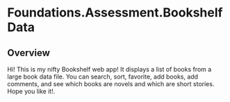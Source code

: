 # Foundations.Assessment.BookshelfData

## Overview

Hi! This is my nifty Bookshelf web app! It displays a list of books from a large book data file. You can search, sort, favorite, add books, add comments, and see which books are novels and which are short stories. Hope you like it!.
